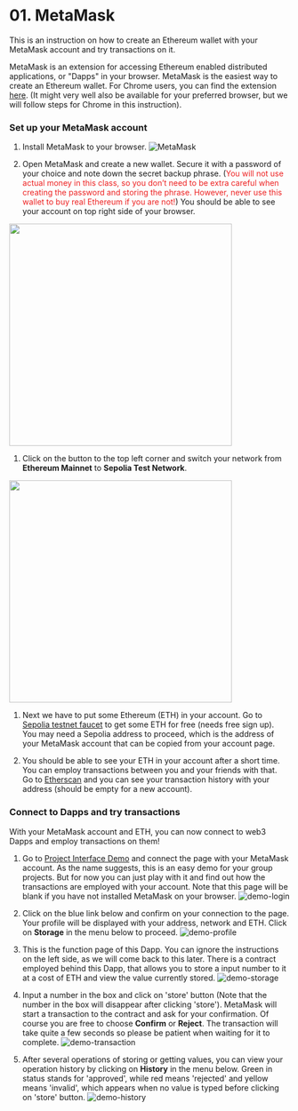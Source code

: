 
# 01. MetaMask

This is an instruction on how to create an Ethereum wallet with your MetaMask account and try transactions on it. 

MetaMask is an extension for accessing Ethereum enabled distributed applications, or "Dapps" in your browser. MetaMask is the easiest way to create an Ethereum wallet. For Chrome users, you can find the extension [here](https://chrome.google.com/webstore/detail/metamask/nkbihfbeogaeaoehlefnkodbefgpgknn?hl=en). (It might very well also be available for your preferred browser, but we will follow steps for Chrome in this instruction). 


### Set up your MetaMask account
1. Install MetaMask to your browser. 
![MetaMask](https://i.postimg.cc/sxNhbKvw/MetaMask.png)

1. Open MetaMask and create a new wallet. Secure it with a password of your choice and note down the secret backup phrase. (<span style = "color: #EE2222">You will not use actual money in this class, so you don’t need to be extra careful when creating the password and storing the phrase. However, never use this wallet to buy real Ethereum if you are not!</span>)
You should be able to see your account on top right side of your browser. 
<img src="https://i.postimg.cc/L53YnKHL/Meta-Mask-installed.png" height="400"/>

1. Click on the button to the top left corner and switch your network from **Ethereum Mainnet** to **Sepolia Test Network**. 
<img src="https://i.postimg.cc/Vsqb7Mjv/Meta-Mask-Sepolia.png" height="400"/>

1. Next we have to put some Ethereum (ETH) in your account. Go to [Sepolia testnet faucet](https://sepoliafaucet.com/) to get some ETH for free (needs free sign up). You may need a Sepolia address to proceed, which is the address of your MetaMask account that can be copied from your account page. 

2. You should be able to see your ETH in your account after a short time. You can employ transactions between you and your friends with that. Go to [Etherscan](https://sepolia.etherscan.io/) and you can see your transaction history with your address (should be empty for a new account). 


### Connect to Dapps and try transactions
With your MetaMask account and ETH, you can now connect to web3 Dapps and employ transactions on them!

1. Go to [Project Interface Demo](https://dududududulu.github.io/InterfaceDemo/) and connect the page with your MetaMask account. As the name suggests, this is an easy demo for your group projects. But for now you can just play with it and find out how the transactions are employed with your account. Note that this page will be blank if you have not installed MetaMask on your browser. 
![demo-login](https://i.postimg.cc/hjrpTG1t/demo-login.png)

1. Click on the blue link below and confirm on your connection to the page. Your profile will be displayed with your address, network and ETH. Click on **Storage** in the menu below to proceed. 
![demo-profile](https://i.postimg.cc/DwX656PD/demo-profile.png)

1. This is the function page of this Dapp. You can ignore the instructions on the left side, as we will come back to this later. There is a contract employed behind this Dapp, that allows you to store a input number to it at a cost of ETH and view the value currently stored. 
![demo-storage](https://i.postimg.cc/xd2zrX1D/demo-storage.png)

1. Input a number in the box and click on 'store' button (Note that the number in the box will disappear after clicking 'store'). MetaMask will start a transaction to the contract and ask for your confirmation. Of course you are free to choose **Confirm** or **Reject**. The transaction will take quite a few seconds so please be patient when waiting for it to complete. 
![demo-transaction](https://i.postimg.cc/7LnTqq5C/demo-transaction.png)

1. After several operations of storing or getting values, you can view your operation history by clicking on **History** in the menu below. Green in status stands for 'approved', while red means 'rejected' and yellow means 'invalid', which appears when no value is typed before clicking on 'store' button. 
![demo-history](https://i.postimg.cc/dthdGMxX/demo-history.png)
